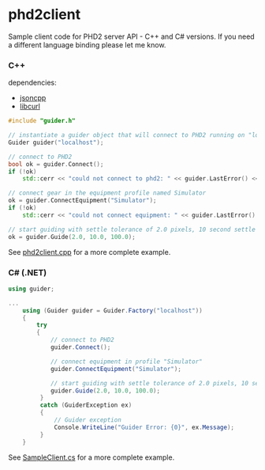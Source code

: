 # phd2client
Sample client code for PHD2 server API - C++ and C# versions.  If you need a different language binding please let me know.

### C++

dependencies:
  * [jsoncpp](https://github.com/open-source-parsers/jsoncpp)
  * [libcurl](https://curl.haxx.se/libcurl/)
  
```C++
#include "guider.h"

// instantiate a guider object that will connect to PHD2 running on "localhost"
Guider guider("localhost");

// connect to PHD2
bool ok = guider.Connect();
if (!ok)
    std::cerr << "could not connect to phd2: " << guider.LastError() << std::endl;

// connect gear in the equipment profile named Simulator
ok = guider.ConnectEquipment("Simulator");
if (!ok)
    std::cerr << "could not connect equipment: " << guider.LastError() << std::endl;

// start guiding with settle tolerance of 2.0 pixels, 10 second settle time, 100-second timeout
ok = guider.Guide(2.0, 10.0, 100.0);

```

See [phd2client.cpp](https://github.com/agalasso/phd2client/blob/master/cxx/phd2client.cpp) for a more complete example.

### C# (.NET)

```C#
using guider;

...
    using (Guider guider = Guider.Factory("localhost"))
    {
        try
        {
            // connect to PHD2
            guider.Connect();

            // connect equipment in profile "Simulator"
            guider.ConnectEquipment("Simulator");

            // start guiding with settle tolerance of 2.0 pixels, 10 second settle time, 100-second timeout
            guider.Guide(2.0, 10.0, 100.0);
         }
         catch (GuiderException ex)
         {
             // Guider exception
             Console.WriteLine("Guider Error: {0}", ex.Message);
         }
    }
```

See [SampleClient.cs](https://github.com/agalasso/phd2client/blob/master/cs/PHD2Client/SampleClient.cs) for a more complete example.
